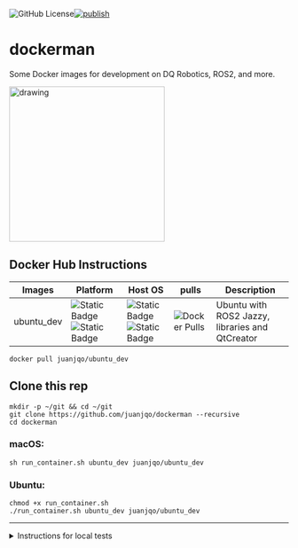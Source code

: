 ![GitHub License](https://img.shields.io/github/license/juanjqo/dockerman)[![publish](https://github.com/juanjqo/dockerman/actions/workflows/docker-image.yml/badge.svg)](https://github.com/juanjqo/dockerman/actions/workflows/docker-image.yml)

# dockerman

Some Docker images for development on DQ Robotics, ROS2, and more.

<img src="https://github.com/user-attachments/assets/5811197a-c725-49d4-927c-22feae49164c" alt="drawing" width="280"/>

## Docker Hub Instructions

|Images | Platform | Host OS | pulls | Description |
|----------------- |-------|--------|--------|--------|
|ubuntu_dev| ![Static Badge](https://img.shields.io/badge/linux-amd64-orange)![Static Badge](https://img.shields.io/badge/arm64-blue)| ![Static Badge](https://img.shields.io/badge/macOS-magenta)![Static Badge](https://img.shields.io/badge/ubuntu-blue) | ![Docker Pulls](https://img.shields.io/docker/pulls/juanjqo/ubuntu_dev)|Ubuntu with ROS2 Jazzy, libraries and QtCreator|

```shell
docker pull juanjqo/ubuntu_dev
```

## Clone this rep
```shell
mkdir -p ~/git && cd ~/git
git clone https://github.com/juanjqo/dockerman --recursive
cd dockerman
```

### macOS:
```shell
sh run_container.sh ubuntu_dev juanjqo/ubuntu_dev
```

### Ubuntu:
```shell
chmod +x run_container.sh 
./run_container.sh ubuntu_dev juanjqo/ubuntu_dev
```
---------------------------------------


<details><summary>Instructions for local tests</summary>

Clone and build:

```shell
cd ~/git/dockerman
docker build -t ubuntu_dev images/ubuntu_dev/
```

### Run
#### Ubuntu
```shell
chmod +x run_container.sh
```
```shell
./run_container.sh ubuntu_dev ubuntu_dev
```
#### macOS
```shell
sh run_container.sh ubuntu_dev ubuntu_dev
```
</details>

